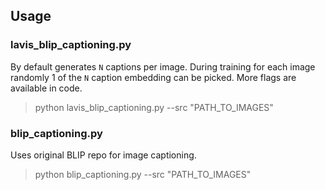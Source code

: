 ## Usage

### lavis_blip_captioning.py

By default generates `N` captions per image. During training for each image randomly 1 of the `N` caption embedding can be picked. More flags are available in code. 

> python lavis_blip_captioning.py --src "PATH_TO_IMAGES"


### blip_captioning.py

Uses original BLIP repo for image captioning.

> python blip_captioning.py --src "PATH_TO_IMAGES"
